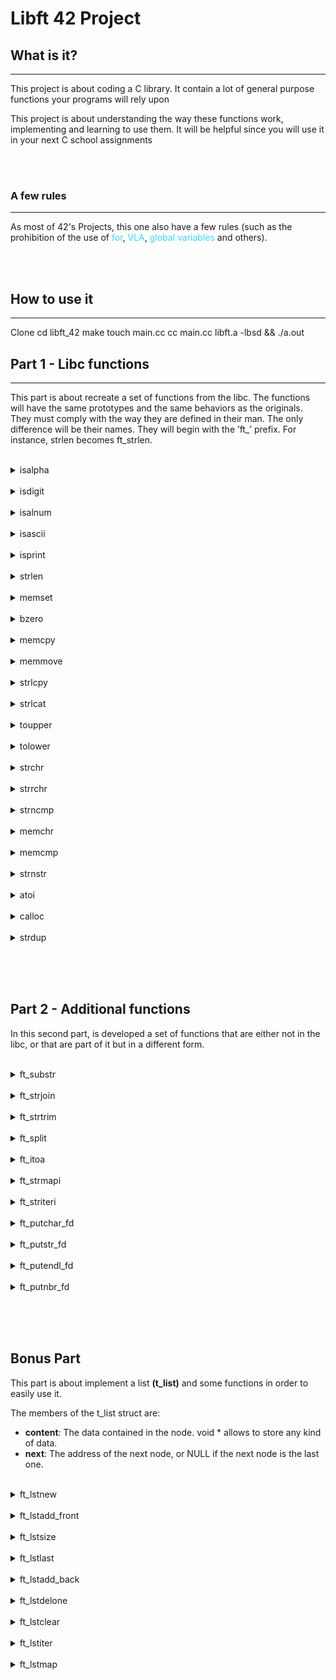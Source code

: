 # Libft 42 Project

## What is it?
---
This project is about coding a C library.
It contain a lot of general purpose functions your programs will rely upon

This project is about understanding the way these functions work,
implementing and learning to use them. It will be
helpful since you will use it in your next C school assignments

<br><br>

### A few rules
---
<p>As most of 42's Projects, this one also have a few rules (such as the prohibition of the use of 
<span style="color:#33DAFF">for</span>,
<span style="color:#33DAFF"> VLA</span>,
<span style="color:#33DAFF"> global variables</span>
and others).</p> 

<br><br>

## How to use it
---
Clone
cd libft_42
make
touch main.cc
cc main.cc libft.a -lbsd && ./a.out

## Part 1 - Libc functions
---
This part is about recreate a set of functions from the libc. The functions will have the same prototypes and the same behaviors as the originals. They must comply with the way they are defined in their man. The only difference will be their names. They
will begin with the ’ft_’ prefix. For instance, strlen becomes ft_strlen.

<br>

<details>
	<summary>isalpha</summary>
<hr>
	<p>checks for an alphabetic character; in
              the standard "C" locale, it is equiva‐
              lent to  (isupper(c)  ||  islower(c)).
              In  some  locales,  there may be addi‐
              tional characters for which  isalpha()
              is  true—letters which are neither up‐
              percase nor lowercase.</p>
	
	<a href="https://github.com/rodrigo-br/libft_42/blob/main/libft/part_1/ft_isalpha.c">ft_isalpha</a>
<hr>
</details>

<br>

<details>
	<summary>isdigit</summary>
<hr>
	checks for a digit (0 through 9).
<hr>
</details>

<br>

<details>
	<summary>isalnum</summary>
<hr>
	checks for an alphanumeric  character;
              it is equivalent to (isalpha(c) || is‐
              digit(c)).
<hr>
</details>

<br>

<details>
	<summary>isascii</summary>
<hr>
	checks whether c is a  7-bit  unsigned
              char  value  that  fits into the ASCII
              character set.
<hr>
</details>

<br>

<details>
	<summary>isprint</summary>
<hr>
	checks for any printable character in‐
              cluding space.
<hr>
</details>

<br>

<details>
	<summary>strlen</summary>
<hr>
	calculates  the  length  of the
       string pointed to by s, excluding the  terminating  null
       byte ('\0').
<hr>
</details>

<br>

<details>
	<summary>memset</summary>
<hr>
	fills  the first n bytes of the
       memory area pointed to by s with the constant byte c.
<hr>
</details>

<br>

<details>
	<summary>bzero</summary>
<hr>
	erases the data in the n bytes of
       the memory starting at the location pointed to by s,  by
       writing zeros (bytes containing '\0') to that area.
<hr>
</details>

<br>

<details>
	<summary>memcpy</summary>
<hr>
	copies n bytes from memory area
       src to memory area dest.   The  memory  areas  must  not
       overlap.  Use memmove(3) if the memory areas do overlap.
<hr>
</details>

<br>

<details>
	<summary>memmove</summary>
<hr>
	copies n bytes from memory area
       src to memory area dest.  The memory areas may  overlap:
       copying takes place as though the bytes in src are first
       copied into a temporary array that does not overlap  src
       or  dest,  and the bytes are then copied from the tempo‐
       rary array to dest.
<hr>
</details>

<br>

<details>
	<summary>strlcpy</summary>
<hr>
	copies up to size - 1 characters
     from the NUL-terminated string src to dst, NUL-terminating
     the result.
<hr>
</details>

<br>

<details>
	<summary>strlcat</summary>
<hr>
	appends the NUL-terminated string
     src to the end of dst.  It will append at most size -
     strlen(dst) - 1 bytes, NUL-terminating the result.
<hr>
</details>

<br>

<details>
	<summary>toupper</summary>
<hr>
	convert lowercase letters to uppercase
<hr>
</details>

<br>

<details>
	<summary>tolower</summary>
<hr>
	convert uppercase letters to lowercase.
<hr>
</details>

<br>

<details>
	<summary>strchr</summary>
<hr>
	returns a pointer to the first oc‐
       currence of the character c in the string s.
<hr>
</details>

<br>

<details>
	<summary>strrchr</summary>
<hr>
	function returns a pointer to the last oc‐
       currence of the character c in the string s.
<hr>
</details>

<br>

<details>
	<summary>strncmp</summary>
<hr>
	compares the two strings s1 and
       s2.  The locale is not taken into account.  It returns an inte‐
       ger less than, equal to, or greater than zero if  s1  is
       found,  respectively,  to  be less than, to match, or be
       greater than s2.
<hr>
</details>

<br>

<details>
	<summary>memchr</summary>
<hr>
	scans the initial n bytes  of  the
       memory area pointed to by s for the first instance of c.
       Both c and the bytes of the memory area pointed to by  s
       are interpreted as unsigned char.
<hr>
</details>

<br>

<details>
	<summary>memcmp</summary>
<hr>
	compares the first n bytes (each
       interpreted as unsigned char) of the memory areas s1 and
       s2.
<hr>
</details>

<br>

<details>
	<summary>strnstr</summary>
<hr>
	locates the first occurrence of the
     null-terminated string little in the string big, where not
     more than len characters are searched.  Characters that
     appear after a ‘\0’ character are not searched.
<hr>
</details>

<br>

<details>
	<summary>atoi</summary>
<hr>
	converts the initial portion of the
       string pointed to by nptr to int.
<hr>
</details>

<br>

<details>
	<summary>calloc</summary>
<hr>
	allocates memory for an  array  of
       nmemb  elements of size bytes each and returns a pointer
       to the allocated memory.  The memory is set to zero.  If
       nmemb  or  size is 0, then calloc() returns either NULL,
       or a unique pointer value that can later be successfully
       passed  to  free().   If the multiplication of nmemb and
       size would result in integer overflow, then calloc() re‐
       turns  an error.
<hr>
</details>

<br>

<details>
	<summary>strdup</summary>
<hr>
	returns a pointer to a new  string
       which  is  a  duplicate of the string s.  Memory for the
       new string is obtained with malloc(3), and can be  freed
       with free(3).
<hr>
</details>

<br><br><br>


## Part 2 - Additional functions

In this second part, is developed a set of functions that are either not in the libc,
or that are part of it but in a different form.

<br>

<details>
	<summary>ft_substr</summary>
<hr>
	Allocates (with malloc(3)) and returns a substring
 				from the string ’s’.
 				The substring begins at index ’start’ and is of maximum size ’len’.
<hr>
</details>

<br>

<details>
	<summary>ft_strjoin</summary>
<hr>
	Allocates (with malloc(3)) and returns a new
 				string, which is the result of the concatenation
				of ’s1’ and ’s2’.
<hr>
</details>

<br>

<details>
	<summary>ft_strtrim</summary>
<hr>
	Allocates (with malloc(3)) and returns a copy of
				’s1’ with the characters specified in ’set’ removed
				from the beginning and the end of the string.
<hr>
</details>

<br>

<details>
	<summary>ft_split</summary>
<hr>
	Allocates (with malloc(3)) and returns an array
 			of strings obtained by splitting ’s’ using the
 			character ’c’ as a delimiter. The array must end
 			with a NULL pointer.
<hr>
</details>

<br>

<details>
	<summary>ft_itoa</summary>
<hr>
	Allocates (with malloc(3)) and returns a string
 			representing the integer received as an argument.
 			Negative numbers must be handled.
<hr>
</details>

<br>

<details>
	<summary>ft_strmapi</summary>
<hr>
	Applies the function ’f’ to each character of the
			string ’s’, and passing its index as first argument
 		to create a new string (with malloc(3)) resulting
			from successive applications of ’f’.
<hr>
</details>

<br>

<details>
	<summary>ft_striteri</summary>
<hr>
	Applies the function ’f’ on each character of
 		the string passed as argument, passing its index
 		as first argument. Each character is passed by
 		address to ’f’ to be modified if necessary.
<hr>
</details>

<br>

<details>
	<summary>ft_putchar_fd</summary>
<hr>
	Outputs the character ’c’ to the given file
				descriptor.
<hr>
</details>

<br>

<details>
	<summary>ft_putstr_fd</summary>
<hr>
	Outputs the string ’s’ to the given file
			descriptor.
<hr>
</details>

<br>

<details>
	<summary>ft_putendl_fd</summary>
<hr>
	Outputs the string ’s’ to the given file 
				descriptor followed by a newline.
<hr>
</details>

<br>

<details>
	<summary>ft_putnbr_fd</summary>
<hr>
	Outputs the integer ’n’ to the given file
				descriptor.
<hr>
</details>

<br>


<br><br>

## Bonus Part

This part is about implement a list <b>(t_list)</b> and some functions in order to easily use it.

The members of the t_list struct are:
- <b>content</b>: The data contained in the node.
void * allows to store any kind of data.
- <b>next</b>: The address of the next node, or NULL if the next node is the last one.

<br>

<details>
	<summary>ft_lstnew</summary>
<hr>
<hr>
</details>

<br>

<details>
	<summary>ft_lstadd_front</summary>
<hr>
<hr>
</details>

<br>

<details>
	<summary>ft_lstsize</summary>
<hr>
<hr>
</details>

<br>

<details>
	<summary>ft_lstlast</summary>
<hr>
<hr>
</details>

<br>

<details>
	<summary>ft_lstadd_back</summary>
<hr>
<hr>
</details>

<br>

<details>
	<summary>ft_lstdelone</summary>
<hr>
<hr>
</details>

<br>

<details>
	<summary>ft_lstclear</summary>
<hr>
<hr>
</details>

<br>

<details>
	<summary>ft_lstiter</summary>
<hr>
<hr>
</details>

<br>

<details>
	<summary>ft_lstmap</summary>
<hr>
<hr>
</details>

<br>
